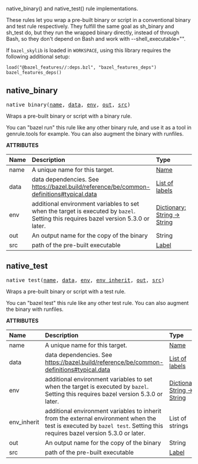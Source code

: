 <!-- Generated with Stardoc: http://skydoc.bazel.build -->

native_binary() and native_test() rule implementations.

These rules let you wrap a pre-built binary or script in a conventional binary
and test rule respectively. They fulfill the same goal as sh_binary and sh_test
do, but they run the wrapped binary directly, instead of through Bash, so they
don't depend on Bash and work with --shell_executable="".

If `bazel_skylib` is loaded in `WORKSPACE`, using this library requires the
following additional setup:
```starlark
load("@bazel_features//:deps.bzl", "bazel_features_deps")
bazel_features_deps()
```


<a id="native_binary"></a>

## native_binary

<pre>
native_binary(<a href="#native_binary-name">name</a>, <a href="#native_binary-data">data</a>, <a href="#native_binary-env">env</a>, <a href="#native_binary-out">out</a>, <a href="#native_binary-src">src</a>)
</pre>


Wraps a pre-built binary or script with a binary rule.

You can "bazel run" this rule like any other binary rule, and use it as a tool
in genrule.tools for example. You can also augment the binary with runfiles.


**ATTRIBUTES**


| Name  | Description | Type | Mandatory | Default |
| :------------- | :------------- | :------------- | :------------- | :------------- |
| <a id="native_binary-name"></a>name |  A unique name for this target.   | <a href="https://bazel.build/concepts/labels#target-names">Name</a> | required |  |
| <a id="native_binary-data"></a>data |  data dependencies. See https://bazel.build/reference/be/common-definitions#typical.data   | <a href="https://bazel.build/concepts/labels">List of labels</a> | optional | <code>[]</code> |
| <a id="native_binary-env"></a>env |  additional environment variables to set when the target is executed by <code>bazel</code>. Setting this requires bazel version 5.3.0 or later.   | <a href="https://bazel.build/rules/lib/dict">Dictionary: String -> String</a> | optional | <code>{}</code> |
| <a id="native_binary-out"></a>out |  An output name for the copy of the binary   | String | required |  |
| <a id="native_binary-src"></a>src |  path of the pre-built executable   | <a href="https://bazel.build/concepts/labels">Label</a> | required |  |


<a id="native_test"></a>

## native_test

<pre>
native_test(<a href="#native_test-name">name</a>, <a href="#native_test-data">data</a>, <a href="#native_test-env">env</a>, <a href="#native_test-env_inherit">env_inherit</a>, <a href="#native_test-out">out</a>, <a href="#native_test-src">src</a>)
</pre>


Wraps a pre-built binary or script with a test rule.

You can "bazel test" this rule like any other test rule. You can also augment
the binary with runfiles.


**ATTRIBUTES**


| Name  | Description | Type | Mandatory | Default |
| :------------- | :------------- | :------------- | :------------- | :------------- |
| <a id="native_test-name"></a>name |  A unique name for this target.   | <a href="https://bazel.build/concepts/labels#target-names">Name</a> | required |  |
| <a id="native_test-data"></a>data |  data dependencies. See https://bazel.build/reference/be/common-definitions#typical.data   | <a href="https://bazel.build/concepts/labels">List of labels</a> | optional | <code>[]</code> |
| <a id="native_test-env"></a>env |  additional environment variables to set when the target is executed by <code>bazel</code>. Setting this requires bazel version 5.3.0 or later.   | <a href="https://bazel.build/rules/lib/dict">Dictionary: String -> String</a> | optional | <code>{}</code> |
| <a id="native_test-env_inherit"></a>env_inherit |  additional environment variables to inherit from the external environment when the test is executed by <code>bazel test</code>. Setting this requires bazel version 5.3.0 or later.   | List of strings | optional | <code>[]</code> |
| <a id="native_test-out"></a>out |  An output name for the copy of the binary   | String | required |  |
| <a id="native_test-src"></a>src |  path of the pre-built executable   | <a href="https://bazel.build/concepts/labels">Label</a> | required |  |


